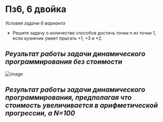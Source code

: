 # Пз6, 6 двойка

*Условия задачи 6 варианта*
- Решите задачу о количестве способов достичь точки n из точки 1, если кузнечик умеет прыгать +1, +3  и *2.

*Реузльтат работы задачи динамического программирования без стоимости*
-
![image](https://github.com/setusq/PraktikaG34N6/assets/125801694/20585f0d-926f-401a-a029-d7f690863f91)



*Результат работы задачи динамического программирования, предполагая что стоимость увеличивается в арифметической прогрессии, а N=100*
-
